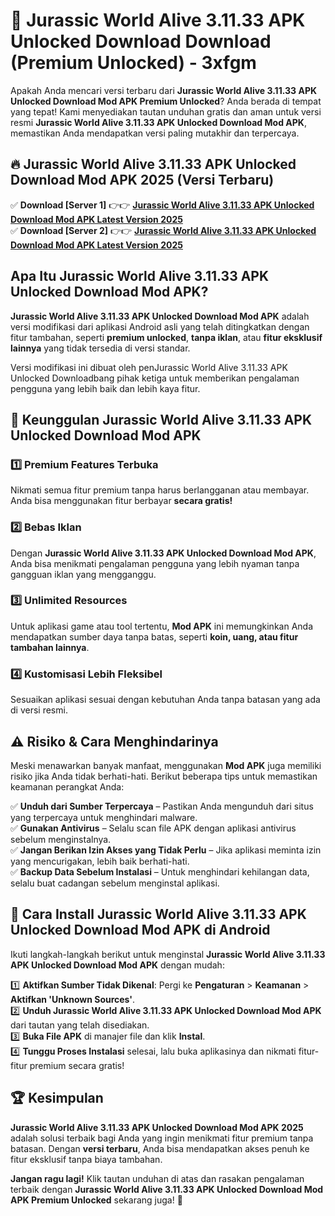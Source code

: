 # 🎯 Jurassic World Alive 3.11.33 APK Unlocked Download  Download (Premium Unlocked) -  3xfgm

Apakah Anda mencari versi terbaru dari **Jurassic World Alive 3.11.33 APK Unlocked Download Mod APK Premium Unlocked**? Anda berada di tempat yang tepat! Kami menyediakan tautan unduhan gratis dan aman untuk versi resmi **Jurassic World Alive 3.11.33 APK Unlocked Download Mod APK**, memastikan Anda mendapatkan versi paling mutakhir dan terpercaya.

## 🔥 Jurassic World Alive 3.11.33 APK Unlocked Download Mod APK 2025 (Versi Terbaru)

✅ **Download [Server 1]** 👉👉 [**Jurassic World Alive 3.11.33 APK Unlocked Download Mod APK Latest Version 2025**](https://momento.my/?title=Jurassic_World_Alive_3.11.33_APK_Unlocked_Download)  
✅ **Download [Server 2]** 👉👉 [**Jurassic World Alive 3.11.33 APK Unlocked Download Mod APK Latest Version 2025**](https://momento.my/?title=Jurassic_World_Alive_3.11.33_APK_Unlocked_Download)  

## Apa Itu Jurassic World Alive 3.11.33 APK Unlocked Download Mod APK?

**Jurassic World Alive 3.11.33 APK Unlocked Download Mod APK** adalah versi modifikasi dari aplikasi Android asli yang telah ditingkatkan dengan fitur tambahan, seperti **premium unlocked**, **tanpa iklan**, atau **fitur eksklusif lainnya** yang tidak tersedia di versi standar.

Versi modifikasi ini dibuat oleh penJurassic World Alive 3.11.33 APK Unlocked Downloadbang pihak ketiga untuk memberikan pengalaman pengguna yang lebih baik dan lebih kaya fitur.

## 🎯 Keunggulan Jurassic World Alive 3.11.33 APK Unlocked Download Mod APK

### 1️⃣ Premium Features Terbuka
Nikmati semua fitur premium tanpa harus berlangganan atau membayar. Anda bisa menggunakan fitur berbayar **secara gratis!**

### 2️⃣ Bebas Iklan
Dengan **Jurassic World Alive 3.11.33 APK Unlocked Download Mod APK**, Anda bisa menikmati pengalaman pengguna yang lebih nyaman tanpa gangguan iklan yang mengganggu.

### 3️⃣ Unlimited Resources
Untuk aplikasi game atau tool tertentu, **Mod APK** ini memungkinkan Anda mendapatkan sumber daya tanpa batas, seperti **koin, uang, atau fitur tambahan lainnya**.

### 4️⃣ Kustomisasi Lebih Fleksibel
Sesuaikan aplikasi sesuai dengan kebutuhan Anda tanpa batasan yang ada di versi resmi.

## ⚠️ Risiko & Cara Menghindarinya

Meski menawarkan banyak manfaat, menggunakan **Mod APK** juga memiliki risiko jika Anda tidak berhati-hati. Berikut beberapa tips untuk memastikan keamanan perangkat Anda:

✅ **Unduh dari Sumber Terpercaya** – Pastikan Anda mengunduh dari situs yang terpercaya untuk menghindari malware.  
✅ **Gunakan Antivirus** – Selalu scan file APK dengan aplikasi antivirus sebelum menginstalnya.  
✅ **Jangan Berikan Izin Akses yang Tidak Perlu** – Jika aplikasi meminta izin yang mencurigakan, lebih baik berhati-hati.  
✅ **Backup Data Sebelum Instalasi** – Untuk menghindari kehilangan data, selalu buat cadangan sebelum menginstal aplikasi.

## 📌 Cara Install Jurassic World Alive 3.11.33 APK Unlocked Download Mod APK di Android

Ikuti langkah-langkah berikut untuk menginstal **Jurassic World Alive 3.11.33 APK Unlocked Download Mod APK** dengan mudah:

1️⃣ **Aktifkan Sumber Tidak Dikenal**: Pergi ke **Pengaturan** > **Keamanan** > **Aktifkan 'Unknown Sources'**.  
2️⃣ **Unduh Jurassic World Alive 3.11.33 APK Unlocked Download Mod APK** dari tautan yang telah disediakan.  
3️⃣ **Buka File APK** di manajer file dan klik **Instal**.  
4️⃣ **Tunggu Proses Instalasi** selesai, lalu buka aplikasinya dan nikmati fitur-fitur premium secara gratis!

## 🏆 Kesimpulan

**Jurassic World Alive 3.11.33 APK Unlocked Download Mod APK 2025** adalah solusi terbaik bagi Anda yang ingin menikmati fitur premium tanpa batasan. Dengan **versi terbaru**, Anda bisa mendapatkan akses penuh ke fitur eksklusif tanpa biaya tambahan.

**Jangan ragu lagi!** Klik tautan unduhan di atas dan rasakan pengalaman terbaik dengan **Jurassic World Alive 3.11.33 APK Unlocked Download Mod APK Premium Unlocked** sekarang juga! 🚀
